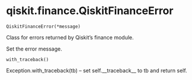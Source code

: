 # qiskit.finance.QiskitFinanceError

`QiskitFinanceError(*message)`

Class for errors returned by Qiskit’s finance module.

Set the error message.

`with_traceback()`

Exception.with\_traceback(tb) – set self.\_\_traceback\_\_ to tb and return self.
